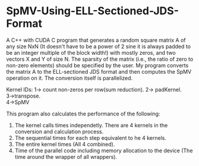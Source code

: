 # SpMV-Using-ELL-Sectioned-JDS-Format
A C++ with CUDA C program that generates a random square matrix A of any size NxN (It doesn't have to be a power of 2 sine it is always padded to be an integer multiple of the block width!) with mostly zeros, and two vectors X and Y of size N. 
The sparsity of the matrix (i.e., the ratio of zero to non-zero elements) should be specified by the user. 
My program converts the matrix A to the ELL-sectioned JDS format and then computes the SpMV operation on it. 
The conversion itself is parallelized.

Kernel IDs:
1-> count non-zeros per row(sum reduction).
2-> padKernel.	
3->transpose.	 
4->SpMV

This program also calculates the performance of the following:
1. The kernel calls times independetly. There are 4 kernels in the conversion and calculation process.
2. The sequential times for each step equivalent to he 4 kernels.
3. The entire kernel times (All 4 combined).
4. Time of the parallel code including memory allocation to the device (The time around the wrapper of all wrappers).
